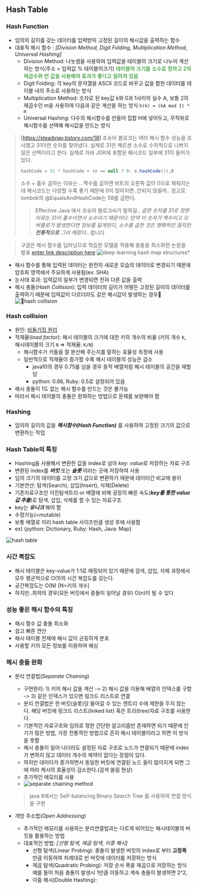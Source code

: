 ## Hash Table

### Hash Function
- 임의의 길이를 갖는 데이터를 입력받아 고정된 길이의 해시값을 출력하는 함수 
- 대표적 해시 함수 : *[Division Method, Digit Folding, Multiplication Method, Universal Hashing]*
  - Division Method: 나눗셈을 사용하여 입력값을 테이블의 크기로 나누어 계산하는 방식(주소 = 입력값 % 테이블의크기) <span style="color:green">테이블의 크기를 소수로 정하고 2의 제곱수와 먼 값을 사용해야 효과가 좋다고 알려져 있음</span>
  - Digit Folding: 각 key의 문자열을 ASCII 코드로 바꾸고 값을 합한 데이터를 테이블 내의 주소로 사용하는 방식
  - Multiplication Method: 숫자로 된 key값 k와 0과 1사이의 실수 A, 보통 2의 제곱수인 m을 사용하여 다음과 같은 계산을 하는 방식 `h(k) = (kA mod 1) * m`
  - Universal Hashing: 다수의 해시함수를 만들어 집합 H에 넣어두고, 무작위로 해시함수를 선택해 해시값을 만드는 방식
> [https://steadyjay.tistory.com/18]
> 조슈아 블로크는 여러 해시 함수 성능을 조사했고 31이란 숫자를 찾아냈다. 실제로 31은 메르센 소수로 수학적으로 나쁘지 않은 선택이라고 한다. 실제로 자바 JDK에 포함된 해시코드 일부에 31이 들어가있다. 
> ``` java 
> hashCode = 31 * hashCode + (e == null ? 0: e.hashCode());D
> ```
> 소수 + 홀수 곱하는 이유는 .. 짝수를 곱하면 비트의 오른쪽 값이 0으로 채워지는데 해시코드는 다양할 수록 좋기 때문에 0이 많아지면..안되지 않을까.. 
> 참고로 lombok의 @EqualsAndHashCode는 59를 곱한다.
>> Effective Java 에서 조슈아 블로크씨가 말하길..
>> *곱한 숫자를 31로 정한 이유는 31이 홀수이면서 소수이기 때문이다. 만약 이 숫자가 짝수이고 오버플로가 발생한다면 정보를 잃게된다, 소수를 곱한 것은 명확하진 않지만 **전통적으로** 그리 해왔다*...랍니다 

> 구글은 해시 함수를 딥러닝으로 학습한 모델을 적용해 충돌을 최소화한 논문을 발표 [enter link description here](https://arxiv.org/abs/1712.01208)
> ![deep learning hash map structures](https://img1.daumcdn.net/thumb/R1280x0/?scode=mtistory2&fname=https://blog.kakaocdn.net/dn/bPcgwf/btrXi3LHmD9/c5TPn3nBZFfg31nxeONdTk/img.png)* 
- 해시 함수를 통해 입력된 데이터는 완전히 새로운 모습의 데이터로 변경되기 때문에 암호화 영역에서 주요하게 사용됨(ex: SHA)
- 눈사태 효과: 입력값의 일부가 변경되면 전혀 다른 값을 출력
- 해시 충돌(*Hash Collision*): 입력 데이터의 길이가 어떻든 고정된 길이의 데이터를 출력하기 때문에 입력값이 다르더라도 같은 해시값이 발생하는 경우
![hash collision](https://miro.medium.com/max/1400/1*i5JV9RiF17ftnGDvuqVFSA.png)
### Hash collision
- 원인: [비둘기집 원리](https://ko.wikipedia.org/wiki/%EB%B9%84%EB%91%98%EA%B8%B0%EC%A7%91_%EC%9B%90%EB%A6%AC)
- 적재율(*load factor*): 해시 테이블의 크기에 대한 키의 개수의 비율 (키의 개수 `K`, 해시테이블의 크기 `N` => 적재율: `K/N`)
	- 해시함수가 키들을 잘 분산해 주는지를 말하는 효율성 측정에 사용
	- 일반적으로 적재율이 증가할 수록 해시 테이블의 성능은 감소
		- java10의 경우 0.75를 넘을 경우 동적 배열처럼 해시 테이블의 공간을 재할당
		- python: 0.66, Ruby: 0.5로 설정되어 있음
- 해시 충돌이 1도 없는 해시 함수를 만드는 것은 불가능
- 따라서 해시 테이블의 충돌은 완화하는 방법으로 문제를 보완해야 함
### Hashing
- 임의의 길이의 값을 ***해시함수(Hash Function)*** 를 사용하여 고정된 크기의 값으로 변환하는 작업
### Hash Table의 특징
- Hashing을 사용해서 변환한 값을 index로 삼아 *key*: *value*로 저장하는 자료 구조
- 변환된 index를 ***버킷*** 또는 ***슬롯*** 이라는 곳에 저장하여 사용
- 임의 크기의 데이터를 고정 크기 값으로 변환하기 때문에 데이터간 비교에 용이
- 기본연산: 탐색(Search), 삽입(Insert), 삭제(Delete)
- 기존자료구조인 이진탐색트리 or 배열에 비해 굉장히 빠른 속도(***key를 통한 value값 추출***)로 탐색, 삽입, 삭제를 할 수 있는 자료구조
- key는 ***유니크*** 해야 함
- 수정가능(=mutable)
- 보통 배열로 미리 hash table 사이즈만큼 생성 후에 사용함
- ex) {python: Dictionary, Ruby: Hash, Java: Map}

![hash table](https://media.geeksforgeeks.org/wp-content/uploads/20200609180838/HashingDataStructure-min.png)
### 시간 복잡도
- 해시 테이블은 key-value가 1:1로 매핑되어 있기 때문에 검색, 삽입, 삭제 과정에서 모두 평균적으로 O(1)의 시간 복잡도를 갖는다.
- 공간복잡도는 O(N) [N=키의 개수]
- 하지만..최악의 경우(모든 버킷에서 충돌이 일어날 경우) O(n)이 될 수 있다 

### 성능 좋은 해시 함수의 특징
- 해시 함수 값 충돌 최소화
- 쉽고 빠른 연산
- 해시 테이블 전체에 해시 값이 균등하게 분포
- 사용할 키의 모든 정보를 이용하여 해싱

### 해시 충돌 완화
- 분리 연결법(*Separate Chaining*)

	- 구현원리: 1) 키의 해시 값을 계산 -> 2) 해시 값을 이용해 배열의 인덱스를 구함 -> 3) 같은 인덱스가 있으면 링크드 리스트로 연결
	- 분리 연결법은 한 버킷(슬롯)당 들어갈 수 있는 엔트리 수에 제한을 두지 않는다. 해당 버킷에 링크드 리스트(linked list) 혹은 트리(tree)자료 구조를 사용한다.
	- 기본적인 자료구조와 임의로 정한 간단한 알고리즘만 존재하면 되기 때문에 인기가 많은 방법, 가장 전통적인 방법으로 흔히 해시 테이블이라고 하면 이 방식을 뜻함
	- 해시 충돌이 일어 나더라도 설정된 자료 구조로 노드가 연결되기 때문에 index가 변하지 않고 데이터 개수의 제약이 없다는 장점이 있다.
	- 하지만 데이터가 증가하면서 동일한 버킷에 연결된 노드 들이 많이지게 되면 그에 따라 캐시의 효율성이 감소한다.(검색 쏠림 현상) 
	- 추가적인 메모리를 사용
	- ![separate chaining method](https://d3i71xaburhd42.cloudfront.net/25bbffa9f868a6ad7295241c6af500be64c0db85/4-Figure2-1.png)
	> java 8에서는 Self-balancing Binary Search Tree 를 사용하여 연결 방식을 구현

- 개방 주소법(*Open Addressing*)
	- 추가적인 메모리를 사용하는 분리연결법과는 다르게 비어있는 해시테이블의 버킷을 활용하는 방법
	- 대표적인 방법: *[선형 탐색, 제곱 탐색, 이중 해시]*
		- 선형 탐색(Linear Probing): 충돌이 발생한 버킷의 index로 부터 **고정폭** 만큼 이동하여 차례대로 빈 버킷에 데이터를 저장하는 방식
		- 제곱 탐색(Quadratic Probing): 저장 순서 폭을 제곱으로 저장하는 방식 예를 들어 처음 충돌이 발생시 1만큼 이동하고 계속 충돌이 발생하면 2^2,  
		- 이중 해시(Double Hashing):
<!--stackedit_data:
eyJoaXN0b3J5IjpbLTEzMjc1MzMzOTMsNjMzNzExMzk2LDczNT
YwMjIxMiwxMTgwMTkxODY2LC0xNTY2MzY3OTI3LC0xMjc1Mzcz
OTA3LDU1OTA0MTU3MSwxMDcyNDgxNTAzLDExMTcwOTQwNTksMj
M2Mzg2OTA1LDEwODg4MTE4MjYsMTU4NTg1ODg2NywtMTMzNjI1
MDM2LC0xNDE3ODg5MDIsMTk0ODk0ODQ3NF19
-->